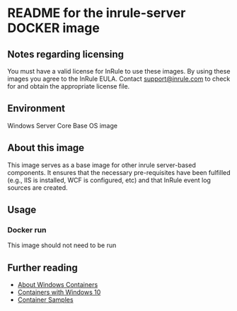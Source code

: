# README for the inrule-server DOCKER image

## Notes regarding licensing

You must have a valid license for InRule to use these images. By using these images you agree to the InRule EULA.
Contact support@inrule.com to check for and obtain the appropriate license file.

## Environment

Windows Server Core Base OS image

## About this image

This image serves as a base image for other inrule server-based components. It ensures that the necessary pre-requisites have been fulfilled (e.g., IIS is installed, WCF is configured, etc) and that InRule event log sources are created.

## Usage

### Docker run

This image should not need to be run

## Further reading

* [About Windows Containers](https://msdn.microsoft.com/en-us/virtualization/windowscontainers/about/index)
* [Containers with Windows 10](https://docs.microsoft.com/en-us/virtualization/windowscontainers/quick-start/quick-start-windows-10)
* [Container Samples](https://msdn.microsoft.com/en-us/virtualization/windowscontainers/samples/)